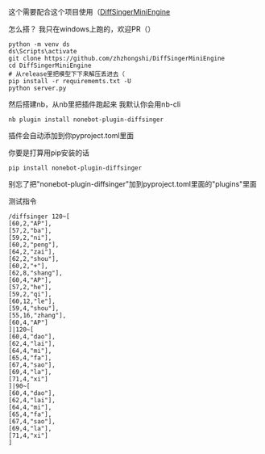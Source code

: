 这个需要配合这个项目使用（[DiffSingerMiniEngine](https://github.com/zhzhongshi/DiffSingerMiniEngine)


怎么搭？
我只在windows上跑的，欢迎PR（）
```
python -m venv ds
ds\Scripts\activate
git clone https://github.com/zhzhongshi/DiffSingerMiniEngine
cd DiffSingerMiniEngine
# 从release里把模型下下来解压丢进去（
pip install -r requirememts.txt -U
python server.py
```


然后搭建nb，从nb里把插件跑起来
我默认你会用nb-cli
```
nb plugin install nonebot-plugin-diffsinger
```
插件会自动添加到你pyproject.toml里面

你要是打算用pip安装的话
```
pip install nonebot-plugin-diffsinger
```
别忘了把"nonebot-plugin-diffsinger"加到pyproject.toml里面的"plugins"里面

测试指令


```
/diffsinger 120~[
[60,2,"AP"],
[57,2,"ba"],
[59,2,"ni"],
[60,2,"peng"],
[64,2,"zai"],
[62,2,"shou"],
[60,2,"+"],
[62,8,"shang"],
[60,4,"AP"],
[57,2,"he"],
[59,2,"qi"],
[60,12,"le"],
[59,4,"shou"],
[55,16,"zhang"],
[60,4,"AP"]
]|120~[
[60,4,"dao"],
[62,4,"lai"],
[64,4,"mi"],
[65,4,"fa"],
[67,4,"sao"],
[69,4,"la"],
[71,4,"xi"]
]|90~[
[60,4,"dao"],
[62,4,"lai"],
[64,4,"mi"],
[65,4,"fa"],
[67,4,"sao"],
[69,4,"la"],
[71,4,"xi"]
]
```
